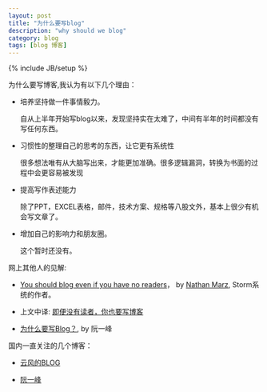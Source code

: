 ```yaml
---
layout: post
title: "为什么要写blog"
description: "why should we blog"
category: blog
tags: [blog 博客]
---
```

{% include JB/setup %}

为什么要写博客,我认为有以下几个理由：

* 培养坚持做一件事情毅力。

  自从上半年开始写blog以来，发现坚持实在太难了，中间有半年的时间都没有写任何东西。

* 习惯性的整理自己的思考的东西，让它更有系统性

  很多想法唯有从大脑写出来，才能更加准确。很多逻辑漏洞，转换为书面的过程中会更容易被发现

* 提高写作表述能力

  除了PPT，EXCEL表格，邮件，技术方案、规格等八股文外，基本上很少有机会写文章了。

* 增加自己的影响力和朋友圈。

  这个暂时还没有。


网上其他人的见解:

* [You should blog even if you have no readers](http://nathanmarz.com/blog/you-should-blog-even-if-you-have-no-readers.html)， by [Nathan Marz](https://github.com/nathanmarz), Storm系统的作者。

* 上文中译: [即便没有读者，你也要写博客](http://blog.jobbole.com/38258/)

* [为什么要写Blog？](http://www.ruanyifeng.com/blog/2006/12/why_i_keep_blogging.html), by 阮一峰

国内一直关注的几个博客：

* [云风的BLOG](http://blog.codingnow.com/)

* [阮一峰](http://www.ruanyifeng.com/blog/)

